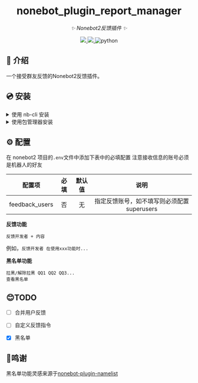 <div align="center">

# nonebot_plugin_report_manager
_✨ Nonebot2反馈插件 ✨_
</div>

<p align="center">

  <a href="https://github.com/KafCoppelia/nonebot_plugin_roll/blob/beta/LICENSE">
    <img src="https://img.shields.io/badge/license-MIT-informational">
  </a>

  <a href="https://github.com/nonebot/nonebot2">
    <img src="https://img.shields.io/badge/nonebot2-2.0.0b3+-green">
  </a>

<img src="https://img.shields.io/badge/python-3.8+-blue.svg" alt="python">

</p>

## 📖 介绍

一个接受群友反馈的Nonebot2反馈插件。


## 💿 安装

<details>
<summary>使用 nb-cli 安装</summary>

    nb plugin install nonebot-plugin-report-manager

</details>

<details>
<summary>使用包管理器安装</summary>

    pip install nonebot-plugin-report-manager
</details>


## ⚙️ 配置

在 nonebot2 项目的`.env`文件中添加下表中的必填配置
注意接收信息的账号必须是机器人的好友

| 配置项 | 必填 | 默认值 | 说明 |
|:-----:|:----:|:----:|:----:|
| feedback_users | 否 | 无 | 指定反馈账号，如不填写则必须配置superusers |

**反馈功能**
```
反馈开发者 + 内容
```
例如，`反馈开发者 在使用xxx功能时...`

**黑名单功能**
```
拉黑/解除拉黑 QQ1 QQ2 QQ3... 
查看黑名单
```


## 😊TODO

- [ ] 合并用户反馈
- [ ] 自定义反馈指令
- [x] 黑名单


## 🙏鸣谢

黑名单功能灵感来源于[nonebot-plugin-namelist](https://github.com/A-kirami/nonebot-plugin-namelist)
